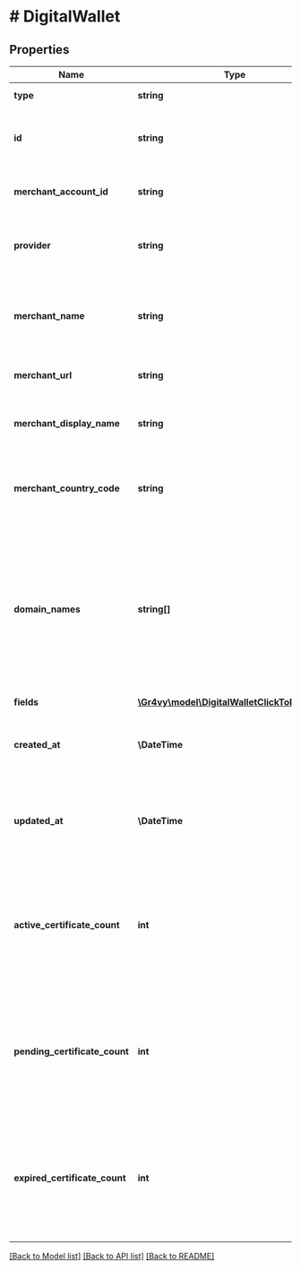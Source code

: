 # # DigitalWallet

## Properties

Name | Type | Description | Notes
------------ | ------------- | ------------- | -------------
**type** | **string** | &#x60;digital-wallet&#x60;. | [optional]
**id** | **string** | The ID of the registered digital wallet. | [optional]
**merchant_account_id** | **string** | The unique ID for a merchant account. | [optional]
**provider** | **string** | The name of the digital wallet provider. | [optional]
**merchant_name** | **string** | The name of the merchant the digital wallet is registered to. | [optional]
**merchant_url** | **string** | The main URL of the merchant. | [optional]
**merchant_display_name** | **string** | The consumer facing name of the merchant. | [optional]
**merchant_country_code** | **string** | The country code where the merchant is registered. | [optional]
**domain_names** | **string[]** | The list of domain names that a digital wallet can be used on. To use a digital wallet on a website, the domain of the site is required to be in this list. | [optional]
**fields** | [**\Gr4vy\model\DigitalWalletClickToPayFields**](DigitalWalletClickToPayFields.md) |  | [optional]
**created_at** | **\DateTime** | The date and time when this digital wallet was registered. | [optional]
**updated_at** | **\DateTime** | The date and time when this digital wallet was last updated. | [optional]
**active_certificate_count** | **int** | The number of active custom certificates registered for this digital wallet (Apple Pay only). | [optional]
**pending_certificate_count** | **int** | The number of pending custom certificates registered for this digital wallet (Apple Pay only). | [optional]
**expired_certificate_count** | **int** | The number of expired custom certificates registered for this digital wallet (Apple Pay only). | [optional]

[[Back to Model list]](../../README.md#models) [[Back to API list]](../../README.md#endpoints) [[Back to README]](../../README.md)

